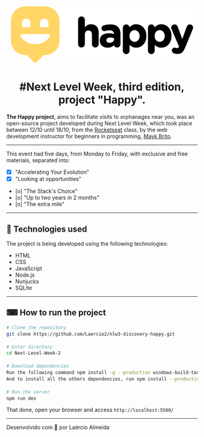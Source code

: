 <h1 align="center">
    <img alt="Happy" title="Happy" src=".github/logo.svg" />
</h1>

<h1 align="center">#Next Level Week, third edition, project "Happy".</h1>

**The Happy project**, aims to facilitate visits to orphanages near you, was an open-source project developed during Next Level Week, which took place between 12/10 until 18/10, from the [Rocketseat](https://github.com/rocketseat) class, by the web development instructor for beginners in programming, [Mayk Brito](https://github.com/maykbrito).

---

This event had five days, from Monday to Friday, with exclusive and free materials, separated into:
- [x] "Accelerating Your Evolution"
- [x] "Looking at opportunities"
- [o] "The Stack's Choice"
- [o] "Up to two years in 2 months"
- [o] "The extra mile"

---
## 🚀 Technologies used

The project is being developed using the following technologies:

- HTML
- CSS
- JavaScript
- Node.js 
- Nunjucks 
- SQLite
---

## ⌨ How to run the project

```bash
# Clone the repository
git clone https://github.com/Laercio2/nlw3-discovery-happy.git

# Enter directory
cd Next-Level-Week-2

# Download dependencies
Run the following command npm install -g --production windows-build-tools
And to install all the others dependencies, run npm install --production.

# Run the server
npm run dev
```

That done, open your browser and access `http://localhost:5500/`

---


Desenvolvido com 💜 por Laércio Almeida
